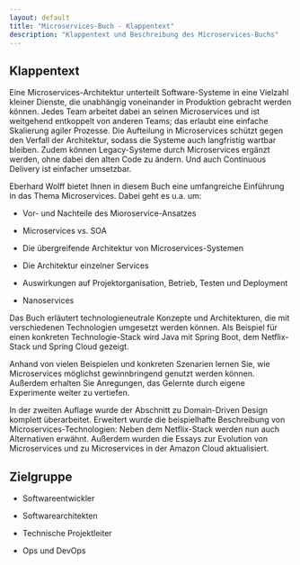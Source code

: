```yaml
---
layout: default
title: "Microservices-Buch - Klappentext"
description: "Klappentext und Beschreibung des Microservices-Buchs"
---
```


Klappentext
---


 Eine Microservices-Architektur unterteilt Software-Systeme in eine
Vielzahl kleiner Dienste, die unabhängig voneinander in Produktion
gebracht werden können. Jedes Team arbeitet dabei an seinen
Microservices und ist weitgehend entkoppelt von anderen Teams; das
erlaubt eine einfache Skalierung agiler Prozesse. Die Aufteilung in
Microservices schützt gegen den Verfall der Architektur, sodass die
Systeme auch langfristig wartbar bleiben. Zudem können Legacy-Systeme
durch Microservices ergänzt werden, ohne dabei den alten Code zu
ändern. Und auch Continuous Delivery ist einfacher umsetzbar.  
      
Eberhard Wolff bietet Ihnen in diesem Buch eine umfangreiche
Einführung in das Thema Microservices. Dabei geht es u.a. um:
      

* Vor- und Nachteile des Mioroservice-Ansatzes

* Microservices vs. SOA

* Die übergreifende Architektur von Microservices-Systemen

* Die Architektur einzelner Services

* Auswirkungen auf Projektorganisation, Betrieb, Testen und Deployment

* Nanoservices


Das Buch erläutert technologieneutrale Konzepte und Architekturen, die
mit verschiedenen Technologien umgesetzt werden können. Als Beispiel
für einen konkreten Technologie-Stack wird Java mit Spring Boot, dem
Netflix-Stack und Spring Cloud gezeigt.

Anhand von vielen Beispielen und konkreten Szenarien lernen Sie, wie
Microservices möglichst gewinnbringend genutzt werden können. Außerdem
erhalten Sie Anregungen, das Gelernte durch eigene Experimente weiter
zu vertiefen.

In der zweiten Auflage wurde der Abschnitt zu Domain-Driven Design
komplett überarbeitet. Erweitert wurde die beispielhafte Beschreibung
von Microservices-Technologien: Neben dem Netflix-Stack werden nun
auch Alternativen erwähnt. Außerdem wurden die Essays zur Evolution
von Microservices und zu Microservices in der Amazon Cloud
aktualisiert.

## Zielgruppe


* Softwareentwickler

* Softwarearchitekten

* Technische Projektleiter

* Ops und DevOps
